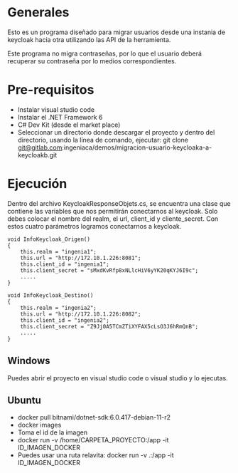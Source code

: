 # Generales
Esto es un programa diseñado para migrar usuarios desde una instania de keycloak hacia 
otra utilizando las API de la herramienta.

Este programa no migra contraseñas, por lo que el usuario deberá recuperar su contraseña por lo medios correspondientes.

# Pre-requisitos

* Instalar visual studio code
* Instalar el .NET Framework 6
* C# Dev Kit (desde el market place)
* Seleccionar un directorio donde descargar el proyecto y dentro del directorio, 
usando la línea de comando, ejecutar: 
git clone git@gitlab.com:ingeniaca/demos/migracion-usuario-keycloaka-a-keycloakb.git

# Ejecución
Dentro del archivo KeycloakResponseObjets.cs, se encuentra una clase que contiene
las variables que nos permitirán conectarnos al keycloak. Solo debes colocar el 
nombre del realm, el url, client_id y cliente_secret. Con estos cuatro parámetros 
logramos conectarnos a keycloak.

    void InfoKeycloak_Origen()
    {
        this.realm = "ingenia1";
        this.url = "http://172.10.1.226:8081";
        this.client_id = "ingenia1";
        this.client_secret = "sMxdKvRfp8xNLlcHiV6yYK20qKYJ6I9c";
        .....
    }

    void InfoKeycloak_Destino()
    {
        this.realm = "ingenia2";
        this.url = "http://172.10.1.226:8082";
        this.client_id = "ingenia2";
        this.client_secret = "Z9Jj0A5TCmZTiXYFAX5cLsO3J6hRmQnB";
        .....
    }

## Windows

Puedes abrir el proyecto en visual studio code o visual studio y lo ejecutas.

## Ubuntu

* docker pull bitnami/dotnet-sdk:6.0.417-debian-11-r2
* docker images
* Toma el id de la imagen
* docker run -v /home/CARPETA_PROYECTO:/app -it ID_IMAGEN_DOCKER
* Puedes usar una ruta relavita: docker run -v .:/app -it ID_IMAGEN_DOCKER
